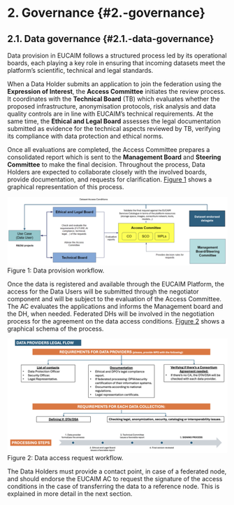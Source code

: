 # 2\. Governance {#2.-governance}

## 2.1. Data governance {#2.1.-data-governance}

Data provision in EUCAIM follows a structured process led by its operational boards, each playing a key role in ensuring that incoming datasets meet the platform’s scientific, technical and legal standards.

When a Data Holder submits an application to join the federation using the **Expression of Interest**, the **Access Committee** initiates the review process. It coordinates with the **Technical Board** (TB) which evaluates whether the proposed infrastructure, anonymisation protocols, risk analysis and data quality controls are in line with EUCAIM’s technical requirements. At the same time, the **Ethical and Legal Board** assesses the legal documentation submitted as evidence for the technical aspects reviewed by TB, verifying its compliance with data protection and ethical norms. 

Once all evaluations are completed, the Access Committee prepares a consolidated report which is sent to the **Management Board** and **Steering Committee** to make the final decision. Throughout the process, Data Holders are expected to collaborate closely with the involved boards, provide documentation, and requests for clarification. [Figure 1](#fig_dataprov) shows a graphical representation of this process.

![Figure 1*: Data provision workflow.*](figures/image2.png) Figure 1: Data provision workflow.



Once the data is registered and available through the EUCAIM Platform, the access for the Data Users will be submitted through the negotiator component and will be subject to the evaluation of the Access Committee. The AC evaluates the applications and informs the Management board and the DH, when needed. Federated DHs will be involved in the negotiation process  for the agreement on the data access conditions. [Figure 2](#fig_dureq) shows a graphical schema of the process. 

![Figure 2:* Data access request workflow.*](figures/image3.png) Figure 2: Data access request workflow.

The Data Holders must provide a contact point, in case of a federated node, and should endorse the EUCAIM AC to request the signature of the access conditions in the case of transferring the data to a reference node. This is explained in more detail in the next section.
